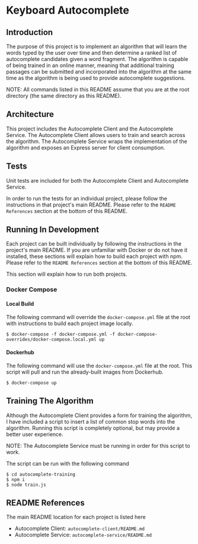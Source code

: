 # Keyboard Autocomplete

## Introduction

The purpose of this project is to implement an algorithm that will learn the words typed by the user over time and then determine a ranked list of autocomplete candidates given a word fragment. The algorithm is capable of being trained in an online manner, meaning that additional training passages can be submitted and incorporated into the algorithm at the same time as the algorithm is being used to provide autocomplete suggestions.

NOTE: All commands listed in this README assume that you are at the root directory (the same directory as this README).

## Architecture

This project includes the Autocomplete Client and the Autocomplete Service. The Autocomplete Client allows users to train and search across the algorithm. The Autocomplete Service wraps the implementation of the algorithm and exposes an Express server for client consumption. 

## Tests

Unit tests are included for both the Autocomplete Client and Autocomplete Service. 

In order to run the tests for an individual project, please follow the instructions in that project's main README. Please refer to the `README References` section at the bottom of this README.


## Running In Development

Each project can be built individually by following the instructions in the project's main README.
If you are unfamiliar with Docker or do not have it installed, these sections will explain how to build each project with npm. Please refer to the `README References` section at the bottom of this README. 

This section will explain how to run both projects. 

### Docker Compose

#### Local Build

The following command will override the `docker-compose.yml` file at the root with instructions to build each project image locally.

```
$ docker-compose -f docker-compose.yml -f docker-compose-overrides/docker-compose.local.yml up
```

#### 

#### Dockerhub

The following command will use the `docker-compose.yml` file at the root. This script will pull and run the already-built images from Dockerhub.

```
$ docker-compose up
```

## Training The Algorithm

Although the Autocomplete Client provides a form for training the algorithm, I have included a script to insert a list of common stop words into the algorithm. Running this script is completely optional, but may provide a better user experience. 

NOTE: The Autocomplete Service must be running in order for this script to work.

The script can be run with the following command
```
$ cd autocomplete-training
$ npm i
$ node train.js
```


## README References

The main README location for each project is listed here

- Autocomplete Client: `autocomplete-client/README.md`
- Autocomplete Service: `autocomplete-service/README.md`
